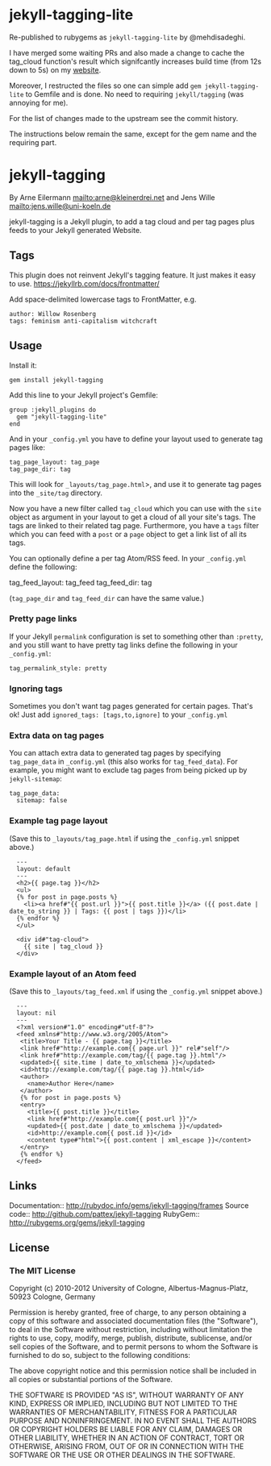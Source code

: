 # jekyll-tagging-lite

Re-published to rubygems as `jekyll-tagging-lite` by @mehdisadeghi.

I have merged some waiting PRs and also made a change to cache the tag_cloud function's result which
signifcantly increases build time (from 12s down to 5s) on my [website](https://github.com/mehdisadeghi/mehdix.ir).

Moreover, I restructed the files so one can simple add `gem jekyll-tagging-lite` to Gemfile and is done. No need to
requiring `jekyll/tagging` (was annoying for me).

For the list of changes made to the upstream see the commit history.

The instructions below remain the same, except for the gem name and the requiring part.

# jekyll-tagging

By Arne Eilermann <mailto:arne@kleinerdrei.net> and Jens Wille <mailto:jens.wille@uni-koeln.de>

jekyll-tagging is a Jekyll plugin, to add a tag cloud and per tag pages plus feeds to your Jekyll generated Website.

## Tags
This plugin does not reinvent Jekyll's tagging feature. It just makes it easy to use.
<https://jekyllrb.com/docs/frontmatter/>

Add space-delimited lowercase tags to FrontMatter, e.g.

  ~~~~
  author: Willow Rosenberg
  tags: feminism anti-capitalism witchcraft
  ~~~~

## Usage

Install it:

    gem install jekyll-tagging

Add this line to your Jekyll project's Gemfile:

    group :jekyll_plugins do
      gem "jekyll-tagging-lite"
    end

And in your `_config.yml` you have to define your layout used to generate tag pages like:

    tag_page_layout: tag_page
    tag_page_dir: tag

This will look for `_layouts/tag_page.html`>, and use it to generate tag pages into the `_site/tag` directory.

Now you have a new filter called `tag_cloud` which you can use with the `site` object as argument in your layout to get a cloud of all your site's tags. The tags are linked to their related tag page. Furthermore, you have a `tags` filter which you can feed with a `post` or a `page` object to get a link list of all its tags.

You can optionally define a per tag Atom/RSS feed.  In your `_config.yml` define the following:

  tag_feed_layout: tag_feed
  tag_feed_dir: tag

(`tag_page_dir` and `tag_feed_dir` can have the same value.)

### Pretty page links

If your Jekyll `permalink` configuration is set to something other than `:pretty`, and you still want to have pretty tag links define the following in your `_config.yml`:

    tag_permalink_style: pretty

### Ignoring tags

Sometimes you don't want tag pages generated for certain pages. That's ok! Just add `ignored_tags: [tags,to,ignore]` to your `_config.yml`

### Extra data on tag pages

You can attach extra data to generated tag pages by specifying `tag_page_data` in `_config.yml` (this also works for `tag_feed_data`). For example, you might want to exclude tag pages from being picked up by `jekyll-sitemap`:

    tag_page_data:
      sitemap: false

### Example tag page layout

(Save this to `_layouts/tag_page.html` if using the `_config.yml` snippet above.)

~~~~
  ---
  layout: default
  ---
  <h2>{{ page.tag }}</h2>
  <ul>
  {% for post in page.posts %}
    <li><a href#"{{ post.url }}">{{ post.title }}</a> ({{ post.date | date_to_string }} | Tags: {{ post | tags }})</li>
  {% endfor %}
  </ul>

  <div id#"tag-cloud">
    {{ site | tag_cloud }}
  </div>
~~~~

### Example layout of an Atom feed

(Save this to `_layouts/tag_feed.xml` if using the `_config.yml` snippet above.)

~~~~
  ---
  layout: nil
  ---
  <?xml version#"1.0" encoding#"utf-8"?>
  <feed xmlns#"http://www.w3.org/2005/Atom">
   <title>Your Title - {{ page.tag }}</title>
   <link href#"http://example.com{{ page.url }}" rel#"self"/>
   <link href#"http://example.com/tag/{{ page.tag }}.html"/>
   <updated>{{ site.time | date_to_xmlschema }}</updated>
   <id>http://example.com/tag/{{ page.tag }}.html</id>
   <author>
     <name>Author Here</name>
   </author>
   {% for post in page.posts %}
   <entry>
     <title>{{ post.title }}</title>
     <link href#"http://example.com{{ post.url }}"/>
     <updated>{{ post.date | date_to_xmlschema }}</updated>
     <id>http://example.com{{ post.id }}</id>
     <content type#"html">{{ post.content | xml_escape }}</content>
   </entry>
   {% endfor %}
  </feed>
~~~~

## Links

Documentation:: <http://rubydoc.info/gems/jekyll-tagging/frames>
Source code:: <http://github.com/pattex/jekyll-tagging>
RubyGem:: <http://rubygems.org/gems/jekyll-tagging>

## License

### The MIT License

Copyright (c) 2010-2012 University of Cologne,
Albertus-Magnus-Platz, 50923 Cologne, Germany

Permission is hereby granted, free of charge, to any person obtaining a copy
of this software and associated documentation files (the "Software"), to deal
in the Software without restriction, including without limitation the rights
to use, copy, modify, merge, publish, distribute, sublicense, and/or sell
copies of the Software, and to permit persons to whom the Software is
furnished to do so, subject to the following conditions:

The above copyright notice and this permission notice shall be included in
all copies or substantial portions of the Software.

THE SOFTWARE IS PROVIDED "AS IS", WITHOUT WARRANTY OF ANY KIND, EXPRESS OR
IMPLIED, INCLUDING BUT NOT LIMITED TO THE WARRANTIES OF MERCHANTABILITY,
FITNESS FOR A PARTICULAR PURPOSE AND NONINFRINGEMENT. IN NO EVENT SHALL THE
AUTHORS OR COPYRIGHT HOLDERS BE LIABLE FOR ANY CLAIM, DAMAGES OR OTHER
LIABILITY, WHETHER IN AN ACTION OF CONTRACT, TORT OR OTHERWISE, ARISING FROM,
OUT OF OR IN CONNECTION WITH THE SOFTWARE OR THE USE OR OTHER DEALINGS IN
THE SOFTWARE.
